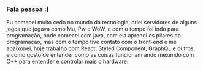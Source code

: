 ### Fala pessoa :)

Eu comecei muito cedo no mundo da tecnologia, criei servidores de alguns jogos que jogava como Mu, Pw e WoW, e com o tempo foi indo para programação, onde comecei com java, com ela aprendi os pilares da programação, mas com o tempo tive contato com o front-end e me apaixonei, hoje trabalho com React, Styled Component, GraphQL e outros, e como gosto de entender como as coisas funcionam ando mexendo com C++ para entender e controlar mais o hardware.
